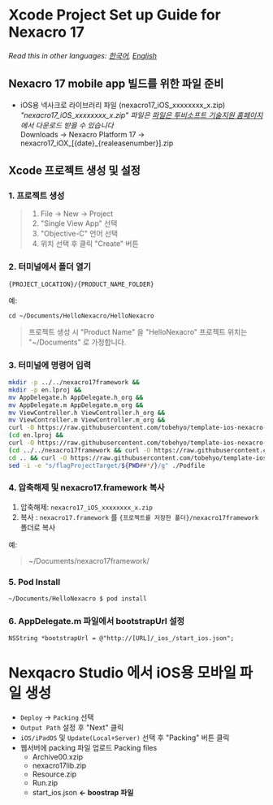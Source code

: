 # Xcode Project Set up Guide for Nexacro 17
*Read this in other languages:  [한국어](README.md), [English](README.en.md)*
## Nexacro 17 mobile app 빌드를 위한 파일 준비
- iOS용 넥사크로 라이브러리 파일 (nexacro17_iOS_xxxxxxxx_x.zip)
 *"nexacro17_iOS_xxxxxxxx_x.zip" 파일은 [파일은 투비소프트 기술지원 홈페이지](http://support.tobesoft.co.kr)에서 다운로드 받을 수 있습니다*  
 Downloads &rarr; Nexacro Platform 17 &rarr; nexacro17_iOX_[{date}_{realeasenumber}].zip  
 
## Xcode 프로젝트 생성 및 설정
### 1. 프로젝트 생성
> 1. File &rarr; New &rarr; Project
> 2. "Single View App" 선택
> 3. "Objective-C" 언어 선택
> 4. 위치 선택 후 클릭 "Create" 버튼

### 2. 터미널에서 폴더 열기
```
{PROJECT_LOCATION}/{PRODUCT_NAME_FOLDER}
```
예:  
```
cd ~/Documents/HelloNexacro/HelloNexacro
```

>프로젝트 생성 시 "Product Name" 을 "HelloNexacro"
>프로젝트 위치는 "~/Documents" 로 가정합니다.

### 3. 터미널에 명령어 입력

```bash
mkdir -p ../../nexacro17framework &&
mkdir -p en.lproj &&
mv AppDelegate.h AppDelegate.h_org && 
mv AppDelegate.m AppDelegate.m_org &&
mv ViewController.h ViewController.h_org &&
mv ViewController.m ViewController.m_org &&
curl -O https://raw.githubusercontent.com/tobehyo/template-ios-nexacro-setting/master/AppDelegate.h -O https://raw.githubusercontent.com/tobehyo/template-ios-nexacro-setting/master/AppDelegate.m -O https://raw.githubusercontent.com/tobehyo/template-ios-nexacro-setting/master/ViewController.h -O https://raw.githubusercontent.com/tobehyo/template-ios-nexacro-setting/master/ViewController.m &&  
(cd en.lproj && 
curl -O https://raw.githubusercontent.com/tobehyo/template-ios-nexacro-setting/master/en.lproj/Localizable.strings) && 
(cd ../../nexacro17framework && curl -O https://raw.githubusercontent.com/tobehyo/template-ios-nexacro-setting/master/nexacro17framework.podspec) && 
cd .. && curl -O https://raw.githubusercontent.com/tobehyo/template-ios-nexacro-setting/master/Podfile &&  
sed -i -e "s/flagProjectTarget/${PWD##*/}/g" ./Podfile 
```

### 4. 압축해제 및 nexacro17.framework 복사
1. 압축해제: `nexacro17_iOS_xxxxxxxx_x.zip`
2. 복사 : `nexacro17.framework` 를 `{프로젝트를 저장한 폴더}/nexacro17framework` 폴더로 복사

예:
> ~/Documents/nexacro17framework/

### 5. Pod Install
```bash
~/Documents/HelloNexacro $ pod install
```
### 6. AppDelegate.m 파일에서 bootstrapUrl 설정
```objc
NSString *bootstrapUrl = @"http://[URL]/_ios_/start_ios.json";
```

# Nexqacro Studio 에서 iOS용 모바일 파일 생성
- `Deploy` &rarr; `Packing` 선택
- `Output Path` 설정 후 "Next" 클릭
- `iOS/iPadOS` 및 `Update(Local+Server)` 선택 후 "Packing" 버튼 클릭
- 웹서버에 packing 파일 업로드
    Packing files
    - Archive00.xzip 
    - nexacro17lib.zip 
    - Resource.zip
    - Run.zip 
    - start_ios.json **&larr; boostrap 파일**  